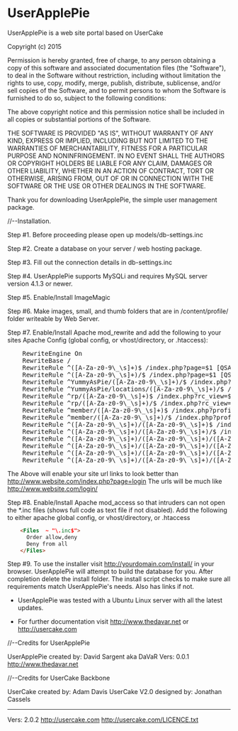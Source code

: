 # UserApplePie
UserApplePie is a web site portal based on UserCake

Copyright (c) 2015

Permission is hereby granted, free of charge, to any person obtaining a copy
of this software and associated documentation files (the "Software"), to deal
in the Software without restriction, including without limitation the rights
to use, copy, modify, merge, publish, distribute, sublicense, and/or sell
copies of the Software, and to permit persons to whom the Software is
furnished to do so, subject to the following conditions:

The above copyright notice and this permission notice shall be included in
all copies or substantial portions of the Software.

THE SOFTWARE IS PROVIDED "AS IS", WITHOUT WARRANTY OF ANY KIND, EXPRESS OR
IMPLIED, INCLUDING BUT NOT LIMITED TO THE WARRANTIES OF MERCHANTABILITY,
FITNESS FOR A PARTICULAR PURPOSE AND NONINFRINGEMENT. IN NO EVENT SHALL THE
AUTHORS OR COPYRIGHT HOLDERS BE LIABLE FOR ANY CLAIM, DAMAGES OR OTHER
LIABILITY, WHETHER IN AN ACTION OF CONTRACT, TORT OR OTHERWISE, ARISING FROM,
OUT OF OR IN CONNECTION WITH THE SOFTWARE OR THE USE OR OTHER DEALINGS IN
THE SOFTWARE.


Thank you for downloading UserApplePie, the simple user management package.

//--Installation.

Step #1. Before proceeding please open up models/db-settings.inc

Step #2. Create a database on your server / web hosting package.

Step #3. Fill out the connection details in db-settings.inc

Step #4. UserApplePie supports MySQLi and requires MySQL server version 4.1.3 or newer.

Step #5. Enable/Install ImageMagic

Step #6. Make images, small, and thumb folders that are in /content/profile/ folder writeable by Web Server.

Step #7. Enable/Install Apache mod_rewrite and add the following to your sites Apache Config (global config, or vhost/directory, or .htaccess):
<pre>
	RewriteEngine On
	RewriteBase /
	RewriteRule ^([A-Za-z0-9\_\s]+)$ /index.php?page=$1 [QSA,L,NC]
	RewriteRule ^([A-Za-z0-9\_\s]+)/$ /index.php?page=$1 [QSA,L,NC]
	RewriteRule ^YummyAsPie/([A-Za-z0-9\_\s]+)/$ /index.php?page=admin/admin&adp=$1 [QSA,L,NC]
	RewriteRule ^YummyAsPie/locations/([A-Za-z0-9\_\s]+)/$ /index.php?page=admin/admin&adp2=$1 [QSA,L,NC]
	RewriteRule ^rp/([A-Za-z0-9\_\s]+)$ /index.php?rc_view=$1 [QSA,L,NC]
	RewriteRule ^rp/([A-Za-z0-9\_\s]+)/$ /index.php?rc_view=$1 [QSA,L,NC]
	RewriteRule ^member/([A-Za-z0-9\_\s]+)$ /index.php?profile=$1 [QSA,L,NC]
	RewriteRule ^member/([A-Za-z0-9\_\s]+)/$ /index.php?profile=$1 [QSA,L,NC]
	RewriteRule ^([A-Za-z0-9\_\s]+)/([A-Za-z0-9\_\s]+)$ /index.php?page=$1&pee=$2&fsp=$2 [QSA,L,NC]
	RewriteRule ^([A-Za-z0-9\_\s]+)/([A-Za-z0-9\_\s]+)/$ /index.php?page=$1&pee=$2&fsp=$2 [QSA,L,NC]
	RewriteRule ^([A-Za-z0-9\_\s]+)/([A-Za-z0-9\_\s]+)/([A-Za-z0-9\_\s]+)$ /index.php?page=$1&pee=$2&fsp=$2&fsid=$3 [QSA,L,NC]
	RewriteRule ^([A-Za-z0-9\_\s]+)/([A-Za-z0-9\_\s]+)/([A-Za-z0-9\_\s]+)/$ /index.php?page=$1&pee=$2&fsp=$2&fsid=$3 [QSA,L,NC]
	RewriteRule ^([A-Za-z0-9\_\s]+)/([A-Za-z0-9\_\s]+)/([A-Za-z0-9\_\s]+)/([A-Za-z0-9\_\s]+)$ /index.php?page=$1&pee=$2&fsp=$2&fsid=$3&fsid2=$4 [QSA,L,NC]
	RewriteRule ^([A-Za-z0-9\_\s]+)/([A-Za-z0-9\_\s]+)/([A-Za-z0-9\_\s]+)/([A-Za-z0-9\_\s]+)/$ /index.php?page=$1&pee=$2&fsp=$2&fsid=$3&fsid2=$4 [QSA,L,NC]
</pre>
The Above will enable your site url links to look better than http://www.website.com/index.php?page=login
The urls will be much like http://www.website.com/login/

Step #8. Enable/Install Apache mod_access so that intruders can not open the *.inc files (shows full code as text file if not disabled). 
Add the following to either apache global config, or vhost/directory, or .htaccess
```html
	<Files  ~ "\.inc$">
	  Order allow,deny
	  Deny from all
	</Files> 
```

Step #9. To use the installer visit http://yourdomain.com/install/ in your browser. UserApplePie will attempt to build the database for you. After completion
   delete the install folder.  The install script checks to make sure all requirements match UserApplePie's needs.  Also has links if not.

- UserApplePie was tested with a Ubuntu Linux server with all the latest updates.  

-  For further documentation visit http://www.thedavar.net or http://usercake.com

//--Credits for UserApplePie

UserApplePie created by: David Sargent aka DaVaR
Vers: 0.0.1
http://www.thedavar.net
   
//--Credits for UserCake Backbone

UserCake created by: Adam Davis
UserCake V2.0 designed by: Jonathan Cassels

---------------------------------------------------------------

Vers: 2.0.2
http://usercake.com
http://usercake.com/LICENCE.txt
